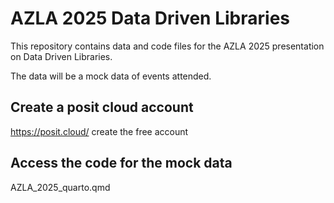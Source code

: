 # AZLA 2025 Data Driven Libraries
This repository contains data and code files for the AZLA 2025 presentation on Data Driven Libraries.

The data will be a mock data of events attended. 

## Create a posit cloud account
https://posit.cloud/
create the free account

## Access the code for the mock data
AZLA_2025_quarto.qmd
